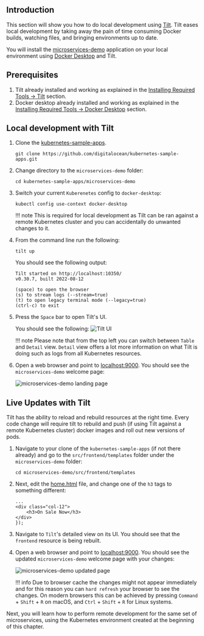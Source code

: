 ## Introduction

This section will show you how to do local development using [Tilt](https://tilt.dev/). Tilt eases local development by taking away the pain of time consuming Docker builds, watching files, and bringing environments up to date.

You will install the [microservices-demo](https://github.com/digitalocean/kubernetes-sample-apps/tree/master/microservices-demo) application on your local environment using [Docker Desktop](https://www.docker.com/products/docker-desktop/) and Tilt.

## Prerequisites

1. Tilt already installed and working as explained in the [Installing Required Tools -> Tilt](installing-required-tools.md#installing-tilt) section.
2. Docker desktop already installed and working as explained in the [Installing Required Tools -> Docker Desktop](installing-required-tools.md#installing-docker-desktop) section.

## Local development with Tilt

1. Clone the [kubernetes-sample-apps](https://github.com/digitalocean/kubernetes-sample-apps).

    ```shell
    git clone https://github.com/digitalocean/kubernetes-sample-apps.git
    ```

2. Change directory to the `microservices-demo` folder:

    ```shell
    cd kubernetes-sample-apps/microservices-demo
    ```

3. Switch your current `Kuberenetes` config to `docker-desktop`:

    ```shell
    kubectl config use-context docker-desktop 
    ```

    !!! note
        This is required for local development as Tilt can be ran against a remote Kubernetes cluster and you can accidentally do unwanted changes to it.

4. From the command line run the following:

    ```shell
    tilt up
    ```

    You should see the following output:

    ```text
    Tilt started on http://localhost:10350/
    v0.30.7, built 2022-08-12

    (space) to open the browser
    (s) to stream logs (--stream=true)
    (t) to open legacy terminal mode (--legacy=true)
    (ctrl-c) to exit
    ```

5. Press the `Space` bar to open Tilt's UI.

    You should see the following:
    ![Tilt UI](tilt_ui.png)

    !!! note
        Please note that from the top left you can switch between `Table` and `Detail` view. `Detail` view offers a lot more information on what Tilt is doing such as logs from all Kubernetes resources.

6. Open a web browser and point to [localhost:9000](http://localhost:9000/). You should see the `microservices-demo` welcome page:

    ![microservices-demo landing page](microservices_demo_landing_page.png)

## Live Updates with Tilt

Tilt has the ability to reload and rebuild resources at the right time. Every code change will require tilt to rebuild and push (if using Tilt against a remote Kubernetes cluster) docker images and roll out new versions of pods.

1. Navigate to your clone of the `kubernetes-sample-apps` (if not there already) and go to the `src/frontend/templates` folder under the `microservices-demo` folder:

    ```shell
    cd microservices-demo/src/frontend/templates
    ```

2. Next, edit the [home.html](https://raw.githubusercontent.com/digitalocean/kubernetes-sample-apps/master/microservices-demo/src/frontend/templates/home.html) file, and change one of the `h3` tags to something different:

    ```code
    ...
    <div class="col-12">
        <h3>On Sale Now</h3>
    </div>
    });
    ```

3. Navigate to `Tilt`'s detailed view on its UI. You should see that the `frontend` resource is being rebuilt.
4. Open a web browser and point to [localhost:9000](http://localhost:9000/). You should see the updated `microservices-demo` welcome page with your changes:

    ![microservices-demo updated page](microservices_demo_updated_page.png)

    !!! info
        Due to browser cache the changes might not appear immediately and for this reason you can `hard refresh` your browser to see the changes. On modern browsers this can be achieved by pressing `Command` + `Shift` + `R` on macOS, and `Ctrl` + `Shift` + `R` for Linux systems.

Next, you will learn how to perform remote development for the same set of microservices, using the Kubernetes environment created at the beginning of this chapter.
